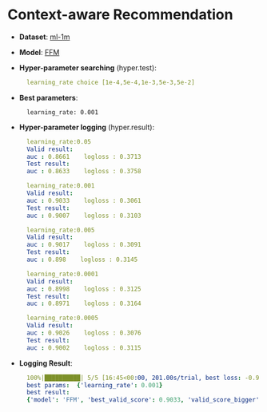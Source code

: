 # Context-aware Recommendation

- **Dataset**: [ml-1m](../../md/ml-1m_contxt.md)

- **Model**: [FFM](https://recbole.io/docs/user_guide/model/context/ffm.html)

- **Hyper-parameter searching** (hyper.test):

  ```yaml
    learning_rate choice [1e-4,5e-4,1e-3,5e-3,5e-2]
  ```

- **Best parameters**:

  ```
    learning_rate: 0.001
  ```

- **Hyper-parameter logging** (hyper.result):

  ```yaml
    learning_rate:0.05
    Valid result:
    auc : 0.8661    logloss : 0.3713
    Test result:
    auc : 0.8633    logloss : 0.3758

    learning_rate:0.001
    Valid result:
    auc : 0.9033    logloss : 0.3061
    Test result:
    auc : 0.9007    logloss : 0.3103

    learning_rate:0.005
    Valid result:
    auc : 0.9017    logloss : 0.3091
    Test result:
    auc : 0.898    logloss : 0.3145

    learning_rate:0.0001
    Valid result:
    auc : 0.8998    logloss : 0.3125
    Test result:
    auc : 0.8971    logloss : 0.3164

    learning_rate:0.0005
    Valid result:
    auc : 0.9026    logloss : 0.3076
    Test result:
    auc : 0.9002    logloss : 0.3115
  ```

- **Logging Result**:

  ```yaml
    100%|██████████| 5/5 [16:45<00:00, 201.00s/trial, best loss: -0.9033]
    best params:  {'learning_rate': 0.001}
    best result: 
    {'model': 'FFM', 'best_valid_score': 0.9033, 'valid_score_bigger': True, 'best_valid_result': OrderedDict([('auc', 0.9033), ('logloss', 0.3061)]), 'test_result': OrderedDict([('auc', 0.9007), ('logloss', 0.3103)])}
  ```